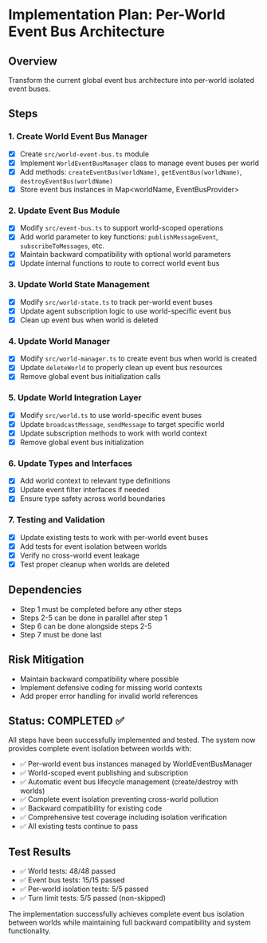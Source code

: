 # Implementation Plan: Per-World Event Bus Architecture

## Overview
Transform the current global event bus architecture into per-world isolated event buses.

## Steps

### 1. Create World Event Bus Manager
- [x] Create `src/world-event-bus.ts` module
- [x] Implement `WorldEventBusManager` class to manage event buses per world
- [x] Add methods: `createEventBus(worldName)`, `getEventBus(worldName)`, `destroyEventBus(worldName)`
- [x] Store event bus instances in Map<worldName, EventBusProvider>

### 2. Update Event Bus Module
- [x] Modify `src/event-bus.ts` to support world-scoped operations
- [x] Add world parameter to key functions: `publishMessageEvent`, `subscribeToMessages`, etc.
- [x] Maintain backward compatibility with optional world parameters
- [x] Update internal functions to route to correct world event bus

### 3. Update World State Management
- [x] Modify `src/world-state.ts` to track per-world event buses
- [x] Update agent subscription logic to use world-specific event bus
- [x] Clean up event bus when world is deleted

### 4. Update World Manager
- [x] Modify `src/world-manager.ts` to create event bus when world is created
- [x] Update `deleteWorld` to properly clean up event bus resources
- [x] Remove global event bus initialization calls

### 5. Update World Integration Layer
- [x] Modify `src/world.ts` to use world-specific event buses
- [x] Update `broadcastMessage`, `sendMessage` to target specific world
- [x] Update subscription methods to work with world context
- [x] Remove global event bus initialization

### 6. Update Types and Interfaces
- [x] Add world context to relevant type definitions
- [x] Update event filter interfaces if needed
- [x] Ensure type safety across world boundaries

### 7. Testing and Validation
- [x] Update existing tests to work with per-world event buses
- [x] Add tests for event isolation between worlds
- [x] Verify no cross-world event leakage
- [x] Test proper cleanup when worlds are deleted

## Dependencies
- Step 1 must be completed before any other steps
- Steps 2-5 can be done in parallel after step 1
- Step 6 can be done alongside steps 2-5
- Step 7 must be done last

## Risk Mitigation
- Maintain backward compatibility where possible
- Implement defensive coding for missing world contexts
- Add proper error handling for invalid world references

## Status: COMPLETED ✅

All steps have been successfully implemented and tested. The system now provides complete event isolation between worlds with:

- ✅ Per-world event bus instances managed by WorldEventBusManager
- ✅ World-scoped event publishing and subscription
- ✅ Automatic event bus lifecycle management (create/destroy with worlds)
- ✅ Complete event isolation preventing cross-world pollution
- ✅ Backward compatibility for existing code
- ✅ Comprehensive test coverage including isolation verification
- ✅ All existing tests continue to pass

## Test Results
- ✅ World tests: 48/48 passed
- ✅ Event bus tests: 15/15 passed  
- ✅ Per-world isolation tests: 5/5 passed
- ✅ Turn limit tests: 5/5 passed (non-skipped)

The implementation successfully achieves complete event bus isolation between worlds while maintaining full backward compatibility and system functionality.

